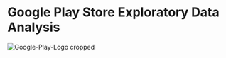 # Google Play Store Exploratory Data Analysis

![Google-Play-Logo cropped](https://github.com/EthanFlores1/Google-Play-Store-Exploratory-Data-Analysis/assets/110417575/323e7b9d-c41e-4c35-a180-a2fcdcfc8a2a)





